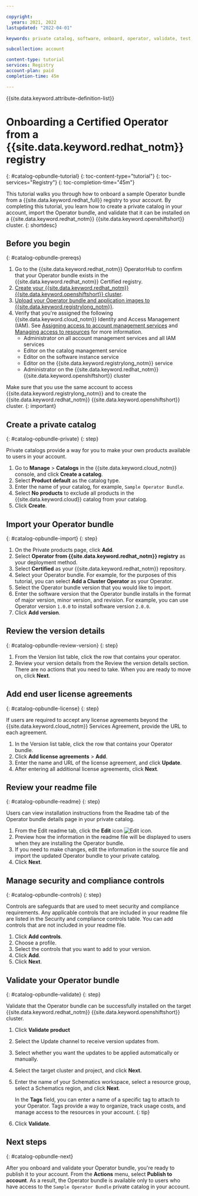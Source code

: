 ```yaml
---

copyright:
  years: 2021, 2022
lastupdated: "2022-04-01"

keywords: private catalog, software, onboard, operator, validate, test, Red Hat OpenShift operator, operator bundle

subcollection: account

content-type: tutorial
services: Registry
account-plan: paid
completion-time: 45m 

---
```


{{site.data.keyword.attribute-definition-list}}


# Onboarding a Certified Operator from a {{site.data.keyword.redhat_notm}} registry 
{: #catalog-opbundle-tutorial}
{: toc-content-type="tutorial"} 
{: toc-services="Registry"}
{: toc-completion-time="45m"} 

This tutorial walks you through how to onboard a sample Operator bundle from a {{site.data.keyword.redhat_full}} registry to your account. By completing this tutorial, you learn how to create a private catalog in your account, import the Operator bundle, and validate that it can be installed on a {{site.data.keyword.redhat_notm}} {{site.data.keyword.openshiftshort}} cluster.
{: shortdesc}

## Before you begin
{: #catalog-opbundle-prereqs}

1. Go to the {{site.data.keyword.redhat_notm}} OperatorHub to confirm that your Operator bundle exists in the {{site.data.keyword.redhat_notm}} Certified registry.
1. [Create your {{site.data.keyword.redhat_notm}} {{site.data.keyword.openshiftshort}} cluster](/docs/openshift?topic=openshift-getting-started). 
1. [Upload your Operator bundle and application images to {{site.data.keyword.registrylong_notm}}](/docs/Registry?topic=Registry-getting-started).
1. Verify that you're assigned the following {{site.data.keyword.cloud_notm}} Identity and Access Management (IAM). See [Assigning access to account management services](/docs/account?topic=account-account-services) and [Managing access to resources](/docs/account?topic=account-assign-access-resources) for more information.
   * Administrator on all account management services and all IAM services
   * Editor on the catalog management service
   * Editor on the software instance service
   * Editor on the {{site.data.keyword.registrylong_notm}} service
   * Administrator on the {{site.data.keyword.redhat_notm}} {{site.data.keyword.openshiftshort}} cluster

Make sure that you use the same account to access {{site.data.keyword.registrylong_notm}} and to create the {{site.data.keyword.redhat_notm}} {{site.data.keyword.openshiftshort}} cluster.
{: important}

## Create a private catalog
{: #catalog-opbundle-private}
{: step}

Private catalogs provide a way for you to make your own products available to users in your account. 

1. Go to **Manage** > **Catalogs** in the {{site.data.keyword.cloud_notm}} console, and click **Create a catalog**. 
1. Select **Product default** as the catalog type. 
1. Enter the name of your catalog, for example, `Sample Operator Bundle`.
1. Select **No products** to exclude all products in the {{site.data.keyword.cloud}} catalog from your catalog.
1. Click **Create**.

## Import your Operator bundle
{: #catalog-opbundle-import}
{: step}

1. On the Private products page, click **Add**.
1. Select **Operator from {{site.data.keyword.redhat_notm}} registry** as your deployment method. 
1. Select **Certified** as your {{site.data.keyword.redhat_notm}} repository. 
1. Select your Operator bundle. For example, for the purposes of this tutorial, you can select **Add a Cluster Operator** as your Operator.
1. Select the Operator bundle version that you would like to import.
1. Enter the software version that the Operator bundle installs in the format of major version, minor version, and revision. For example, you can use Operator version `1.0.0` to install software version `2.0.0`. 
1. Click **Add version**.

## Review the version details
{: #catalog-opbundle-review-version}
{: step}

1. From the Version list table, click the row that contains your operator.
1. Review your version details from the Review the version details section. There are no actions that you need to take. When you are ready to move on, click **Next**.

## Add end user license agreements
{: #catalog-opbundle-license}
{: step}

If users are required to accept any license agreements beyond the {{site.data.keyword.cloud_notm}} Services Agreement, provide the URL to each agreement.   

1. In the Version list table, click the row that contains your Operator bundle. 
1. Click **Add license agreements** > **Add**. 
1. Enter the name and URL of the license agreement, and click **Update**.
1. After entering all additional license agreements, click **Next**.

## Review your readme file 
{: #catalog-opbundle-readme}
{: step}

Users can view installation instructions from the Readme tab of the Operator bundle details page in your private catalog. 

1. From the Edit readme tab, click the **Edit** icon ![Edit icon](../icons/edit-tagging.svg "Edit").
2. Preview how the information in the readme file will be displayed to users when they are installing the Operator bundle.
3. If you need to make changes, edit the information in the source file and import the updated Operator bundle to your private catalog. 
4. Click **Next**.

## Manage security and compliance controls
{: #catalog-opbundle-controls}
{: step}

Controls are safeguards that are used to meet security and compliance requirements. Any applicable controls that are included in your readme file are listed in the Security and compliance controls table. You can add controls that are not included in your readme file. 

1. Click **Add controls**. 
1. Choose a profile. 
1. Select the controls that you want to add to your version. 
1. Click **Add**.
1. Click **Next**.

## Validate your Operator bundle
{: #catalog-opbundle-validate}
{: step}

Validate that the Operator bundle can be successfully installed on the target {{site.data.keyword.redhat_notm}} {{site.data.keyword.openshiftshort}} cluster.  

1. Click **Validate product**
1. Select the Update channel to receive version updates from. 
1. Select whether you want the updates to be applied automatically or manually. 
1. Select the target cluster and project, and click **Next**.
1. Enter the name of your Schematics workspace, select a resource group, select a Schematics region, and click **Next**.  

   In the **Tags** field, you can enter a name of a specific tag to attach to your Operator. Tags provide a way to organize, track usage costs, and manage access to the resources in your account.
   {: tip}

1. Click **Validate**. 

## Next steps
{: #catalog-opbundle-next}

After you onboard and validate your Operator bundle, you're ready to publish it to your account. From the **Actions** menu, select **Publish to account**. As a result, the Operator bundle is available only to users who have access to the `Sample Operator Bundle` private catalog in your account.
